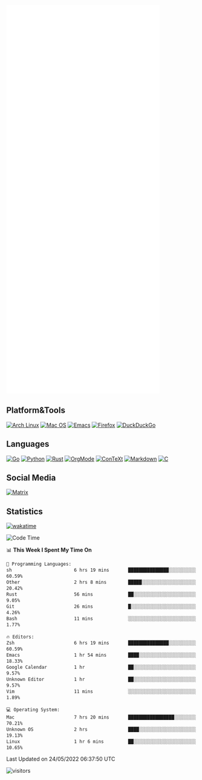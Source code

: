 ![Metrics](https://github.com/SteamedFish/SteamedFish/blob/master/github-metrics.svg)

## Platform&Tools

[![Arch Linux](https://img.shields.io/badge/ArchLinux-1793D1?logo=arch-linux&logoColor=fff&style=flat-square)](https://archlinux.org/)
[![Mac OS](https://img.shields.io/badge/MacOS-000000?style=flat-square&logo=macos&logoColor=F0F0F0)](https://www.apple.com/macos/)
[![Emacs](https://img.shields.io/badge/Emacs-%237F5AB6.svg?&style=flat-square&logo=gnu-emacs&logoColor=white)](https://www.gnu.org/software/emacs/)
[![Firefox](https://img.shields.io/badge/Firefox-FF7139?style=flat-square&logo=Firefox-Browser&logoColor=white)](https://firefox.com/)
[![DuckDuckGo](https://img.shields.io/badge/DuckDuckGo-DE5833?style=flat-square&logo=DuckDuckGo&logoColor=white)](https://duckduckgo.com/)

## Languages

[![Go](https://img.shields.io/badge/Golang-%2300ADD8.svg?style=flat-square&logo=go&logoColor=white)](https://golang.org/)
[![Python](https://img.shields.io/badge/Python-3670A0?style=flat-square&logo=python&logoColor=ffdd54)](https://www.python.org/)
[![Rust](https://img.shields.io/badge/Rust-%23000000.svg?style=flat-square&logo=rust&logoColor=white)](https://www.rust-lang.org/)
[![OrgMode](https://img.shields.io/badge/OrgMode-%23000000.svg?style=flat-square&logo=org&logoColor=white)](https://orgmode.org/)
[![ConTeXt](https://img.shields.io/badge/ConTeXt-%23008080.svg?style=flat-square&logo=latex&logoColor=white)](https://contextgarden.net/)
[![Markdown](https://img.shields.io/badge/MarkDown-%23000000.svg?style=flat-square&logo=markdown&logoColor=white)](https://daringfireball.net/projects/markdown/)
[![C](https://img.shields.io/badge/C-%2300599C.svg?style=flat-square&logo=c&logoColor=white)](https://www.iso.org/standard/74528.html)

## Social Media

[![Matrix](https://img.shields.io/badge/SteamedFish-2CA5E0?style=social&logo=matrix&logoColor=black)](https://matrix.to/#/@i:steamedfish.org)

## Statistics
[![wakatime](https://wakatime.com/badge/user/168280d6-fcf2-4b4f-ad3a-dc4612f35b38.svg)](https://wakatime.com/@168280d6-fcf2-4b4f-ad3a-dc4612f35b38)

<!--START_SECTION:waka-->
![Code Time](http://img.shields.io/badge/Code%20Time-1%2C823%20hrs%2029%20mins-blue)

📊 **This Week I Spent My Time On** 

```text
💬 Programming Languages: 
sh                       6 hrs 19 mins       ███████████████░░░░░░░░░░   60.59% 
Other                    2 hrs 8 mins        █████░░░░░░░░░░░░░░░░░░░░   20.42% 
Rust                     56 mins             ██░░░░░░░░░░░░░░░░░░░░░░░   9.05% 
Git                      26 mins             █░░░░░░░░░░░░░░░░░░░░░░░░   4.26% 
Bash                     11 mins             ░░░░░░░░░░░░░░░░░░░░░░░░░   1.77%

🔥 Editors: 
Zsh                      6 hrs 19 mins       ███████████████░░░░░░░░░░   60.59% 
Emacs                    1 hr 54 mins        ████░░░░░░░░░░░░░░░░░░░░░   18.33% 
Google Calendar          1 hr                ██░░░░░░░░░░░░░░░░░░░░░░░   9.57% 
Unknown Editor           1 hr                ██░░░░░░░░░░░░░░░░░░░░░░░   9.57% 
Vim                      11 mins             ░░░░░░░░░░░░░░░░░░░░░░░░░   1.89%

💻 Operating System: 
Mac                      7 hrs 20 mins       █████████████████░░░░░░░░   70.21% 
Unknown OS               2 hrs               ████░░░░░░░░░░░░░░░░░░░░░   19.13% 
Linux                    1 hr 6 mins         ██░░░░░░░░░░░░░░░░░░░░░░░   10.65%

```


 Last Updated on 24/05/2022 06:37:50 UTC
<!--END_SECTION:waka-->

![visitors](https://visitor-badge.laobi.icu/badge?page_id=SteamedFish.SteamedFish)
